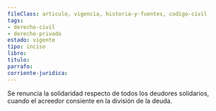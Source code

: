 ```yaml
---
fileClass: articulo, vigencia, historia-y-fuentes, codigo-civil
tags:
- derecho-civil
- derecho-privado
estado: vigente
tipo: inciso
libro:
titulo:
parrafo:
corriente-juridica:
---
```

Se renuncia la solidaridad respecto de todos los deudores solidarios, cuando el acreedor consiente en la división de la deuda.